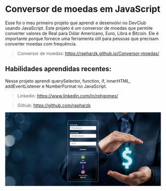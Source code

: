 <h1>Conversor de moedas em JavaScript</h1>

Esse foi o meu primeiro projeto que aprendi e desenvolvi no DevClub usando JavaScript.
Este projeto é um conversor de moedas que permite converter valores de Real para Dólar Americano, Euro, Libra e Bitcoin. Ele é importante porque fornece uma ferramenta útil para pessoas que precisam converter moedas com frequência.

>Conversor de moedas: https://rapharzk.github.io/Conversor-moedas/

<h2>Habilidades aprendidas recentes:</h2>

Nesse projeto aprendi querySelector, function, if, innerHTML, addEventListener e NumberFormat no JavaScript.

>Linkedin: https://www.linkedin.com/in/rphgomes/

>Github: https://github.com/rapharzk

<img src="./assets/projeto.png" />

